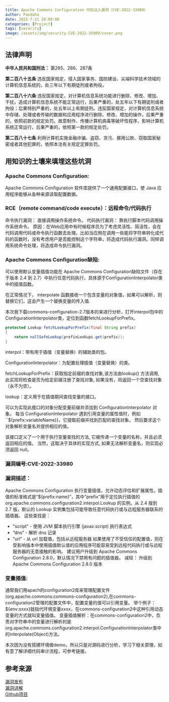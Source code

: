 ```yaml
---
title: Apache Commons Configuration 代码注入漏洞（CVE-2022-33980）
author: Pandaho
date: 2022-7-21 20:00:00 
categories: [Project] 
tags: [security]
image: /assets/img/security-CVE-2022-33980/cover.png
---
```





## 法律声明

**中华人民共和国刑法：** 第285、286、287条

**第二百八十五条** 违反国家规定，侵入国家事务、国防建设、尖端科学技术领域的计算机信息系统的，处三年以下有期徒刑或者拘役。

**第二百八十六条** 违反国家规定，对计算机信息系统功能进行删除、修改、增加、干扰，造成计算机信息系统不能正常运行，后果严重的，处五年以下有期徒刑或者拘役；后果特别严重的，处五年以上有期徒刑。违反国家规定，对计算机信息系统中存储、处理或者传输的数据和应用程序进行删除、修改、增加的操作，后果严重的，依照前款的规定处罚。故意制作、传播计算机病毒等破坏性程序，影响计算机系统正常运行，后果严重的，依照第一款的规定处罚。

**第二百八十七条** 利用计算机实施金融诈骗、盗窃、贪污、挪用公款、窃取国家秘密或者其他犯罪的，依照本法有关规定定罪处罚。



## 用知识的土壤来填埋这些坑洞

### Apache Commons Configuration:

Apache Commons Configuration 软件库提供了一个通用配置接口，使 Java 应用程序能够从各种来源读取配置数据。

###  RCE（remote command/code execute）：远程命令/代码执行

​命令执行漏洞： 直接调用操作系统命令。
代码执行漏洞： 靠执行脚本代码调用操作系统命令。
原因：在Web应用中有时候程序员为了考虑灵活性、简洁性，会在代码调用代码或命令执行函数去处理。比如当应用在调用一些能将字符串转化成代码的函数时，没有考虑用户是否能控制这个字符串，将造成代码执行漏洞。同样调用系统命令处理，将造成命令执行漏洞。


###  Apache Commons Configuration缺陷:

可以使用默认变量插值功能在 Apache Commons Configuration缺陷文件（存在于版本 2.4 到 2.7）中执行任意代码执行，具体源于ConfigurationInterpolator类中的插值函数。 

在正常情况下， interpolate 函数接收一个包含变量的对象值，如果可以解析，则替换它们，这会产生一个替换变量的传入值.

本次我下载commons-configuration-2.7版本的来进行分析，打开interpol包中的ConfigurationInterpolator类，定位到函数fetchLookupForPrefix。


```java
protected Lookup fetchLookupForPrefix(final String prefix)
{
    return nullSafeLookup(prefixLookups.get(prefix));
}
```

interpol：带有用于插值（变量替换）的辅助类的包。

ConfigurationInterpolator：为配置处理插值（变量替换）的类。

fetchLookupForPrefix：获取指定前缀的查找对象,该方法由lookup() 方法调用, 此实现将检查是否为给定前缀注册了查找对象, 如果没有，将返回一个空查找对象（永不为空）。

lookup：定义用于在插值期间查找变量的接口。

可以为实现此接口的对象分配变量前缀并添加到 ConfigurationInterpolator 对象。 每当 ConfigurationInterpolator 遇到引用变量的属性值时，例如 ``${prefix:variableName}}，它提取前缀并找到匹配的查找对象。 然后要求这个对象解析变量名并提供相应的值。

该接口定义了一个用于执行变量查找的方法, 它被传递一个变量的名称，并且必须返回相应的值。 当然，这取决于具体的实现方式, 如果无法解析变量名，则实现必须返回 null。


### 漏洞编号:CVE-2022-33980

### 漏洞描述：

 Apache Commons Configuration 执行变量插值，允许动态评估和扩展属性。插值的标准格式是“${prefix:name}”，其中“prefix”用于定位执行插值的 org.apache.commons.configuration2.interpol.Lookup 的实例。从 2.4 版到 2.7 版，默认的 Lookup 实例集包括可能导致任意代码执行或与远程服务器联系的插值器。
这些查找是：
 - "script" - 使用 JVM 脚本执行引擎 (javax.script) 执行表达式 
- “dns” - 解析 dns 记录
 - “url” - 从 url 加载值，包括从远程服务器 
如果使用了不受信任的配置值，则在受影响版本中使用插值默认值的应用程序可能容易受到远程代码执行或与远程服务器的无意接触的影响。 
建议用户升级到 Apache Commons Configuration 2.8.0，默认情况下禁用有问题的插值器。 
减轻： 升级到 Apache Commons Configuration 2.8.0 版本

### 变量插值:
通常我们用apach的configuration2库来管理配置文件(org.apache.commons:commons-configuration2),在commons-configuration2管理的配置文件中，配置变量的值可以引用变量。
举个例子：${env:xxxx}就指代环境变量xxxx，在commons-configuration2中这种引用动态变量的方式就叫变量插值。
变量插值解析：在commons-configuration2中，负责对字符串中的变量进行解析的是org.apache.commons.configuration2.interpol.ConfigurationInterpolator类中的interpolate(Object)方法。

本次因为没有搭建环境做demo，所以只是对源码进行分析，学习下相关原理，如有意了解详细代码审计流程，可参考链接。


## 参考来源

[漏洞发布](https://lists.apache.org/thread/tdf5n7j80lfxdhs2764vn0xmpfodm87s)  
[漏洞详解](https://www.freebuf.com/vuls/339633.html)  
[Github项目](https://github.com/apache/commons-configuration/tree/rel/commons-configuration-2.7)